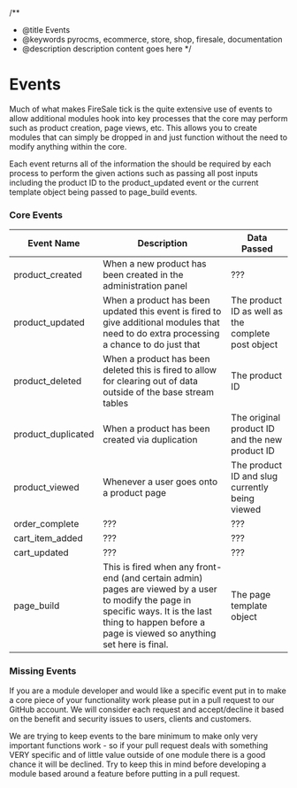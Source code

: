 /**
 * @title Events
 * @keywords pyrocms, ecommerce, store, shop, firesale, documentation
 * @description description content goes here
 */
# Events

Much of what makes FireSale tick is the quite extensive use of events to allow additional modules hook into key processes that the core may perform such as product creation, page views, etc. This allows you to create modules that can simply be dropped in and just function without the need to modify anything within the core.

Each event returns all of the information the should be required by each process to perform the given actions such as passing all post inputs including the product ID to the product_updated event or the current template object being passed to page_build events.

### Core Events

Event Name | Description | Data Passed
-----------|-------------|------------
product_created | When a new product has been created in the administration panel | ???
product_updated | When a product has been updated this event is fired to give additional modules that need to do extra processing a chance to do just that | The product ID as well as the complete post object
product_deleted | When a product has been deleted this is fired to allow for clearing out of data outside of the base stream tables | The product ID
product_duplicated | When a product has been created via duplication | The original product ID and the new product ID
product_viewed | Whenever a user goes onto a product page | The product ID and slug currently being viewed
order_complete | ??? | ???
cart_item_added | ??? | ???
cart_updated | ??? | ???
page_build | This is fired when any front-end (and certain admin) pages are viewed by a user to modify the page in specific ways. It is the last thing to happen before a page is viewed so anything set here is final. | The page template object

### Missing Events

If you are a module developer and would like a specific event put in to make a core piece of your functionality work please put in a pull request to our GitHub account. We will consider each request and accept/decline it based on the benefit and security issues to users, clients and customers.

We are trying to keep events to the bare minimum to make only very important functions work - so if your pull request deals with something VERY specific and of little value outside of one module there is a good chance it will be declined. Try to keep this in mind before developing a module based around a feature before putting in a pull request.